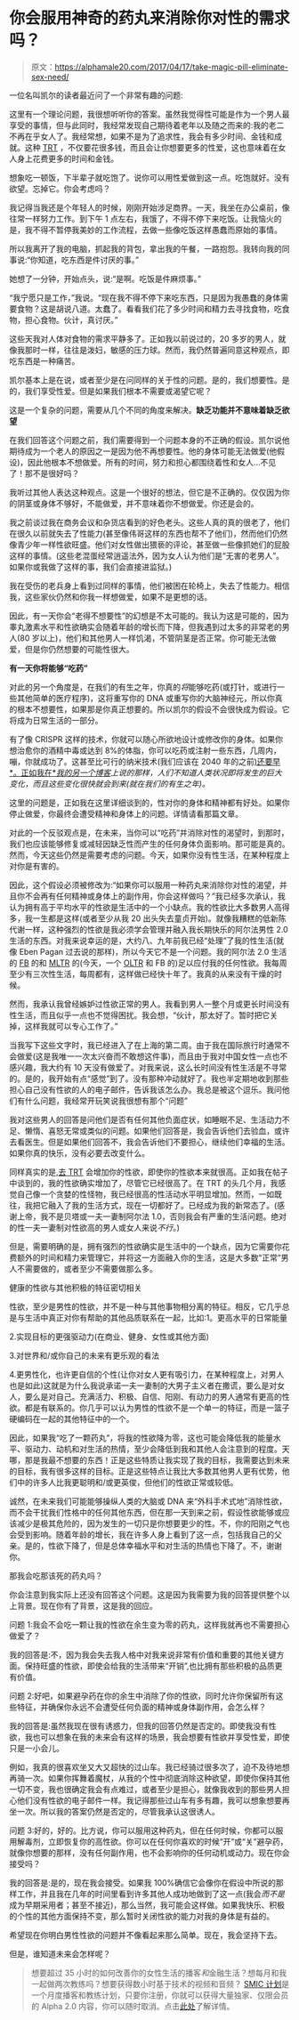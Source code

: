 # 你会服用神奇的药丸来消除你对性的需求吗？

> 原文：<https://alphamale20.com/2017/04/17/take-magic-pill-eliminate-sex-need/>

一位名叫凯尔的读者最近问了一个非常有趣的问题:

这里有一个理论问题，我很想听听你的答案。虽然我觉得性可能是作为一个男人最享受的事情，但与此同时，我经常发现自己期待着老年以及随之而来的:我的老二不再在乎女人了。我经常想，如果不是为了追求性，我会有多少时间、金钱和成就。这种 [TRT](https://blackdragonblog.com/2015/10/05/my-journey-with-testosterone-replacement-therapy-trt-part-5/) ，不仅要花很多钱，而且会让你想要更多的性爱，这也意味着在女人身上花费更多的时间和金钱。

想象吃一顿饭，下半辈子就吃饱了。说你可以用性爱做到这一点。吃饱就好。没有欲望。忘掉它。你会考虑吗？

我记得当我还是个年轻人的时候，刚刚开始涉足商界。一天，我坐在办公桌前，像往常一样努力工作。到下午 1 点左右，我饿了，不得不停下来吃饭。让我恼火的是，我不得不暂停我美妙的工作流程，去做一些像吃饭这样愚蠢而原始的事情。

所以我离开了我的电脑，抓起我的背包，拿出我的午餐，一路抱怨。我转向我的同事说:“你知道，吃东西是件讨厌的事。”

她想了一分钟，开始点头，说:“是啊。吃饭是件麻烦事。”

“我宁愿只是工作，”我说。“现在我不得不停下来吃东西，只是因为我愚蠢的身体需要食物？这是胡说八道。太蠢了。看看我们花了多少时间和精力去寻找食物，吃食物，担心食物。伙计，真讨厌。”

这些天我对人体对食物的需求平静多了。正如我以前说过的，20 多岁的男人，就像我那时一样，往往是泼妇，敏感的压力球。然而，我仍然普遍同意这种观点，即吃东西是一种痛苦。

凯尔基本上是在说，或者至少是在问同样的关于性的问题。是的，我们想要性。是的，我们享受性爱。但是如果我们根本不需要或渴望它呢？

这是一个复杂的问题，需要从几个不同的角度来解决。**缺乏功能并不意味着缺乏欲望**

在我们回答这个问题之前，我们需要得到一个问题本身的不正确的假设。凯尔说他期待成为一个老人的原因之一是因为他不再想要性。他的身体可能无法做爱(他假设)，因此他根本不想做爱。所有的时间，努力和担心都围绕着性和女人...不见了！那不是很好吗？

我听过其他人表达这种观点。这是一个很好的想法，但它是不正确的。仅仅因为你的阴茎或身体不够好，不能做爱，并不意味着你不想做爱。你还是会的。

我之前谈过我在商务会议和杂货店看到的好色老头。这些人真的真的很老了，他们在很久以前就失去了性能力(甚至像伟哥这样的东西也帮不了他们)，然而他们仍然像青少年一样性欲旺盛。他们对女性做出猥亵的评论，甚至做一些像抓她们的屁股这样的事情。(这些老混蛋经常逍遥法外，因为女人认为他们是“无害的老男人”。如果你或我做了这样的事，我们会直接进监狱。)

我在受伤的老兵身上看到过同样的事情，他们被困在轮椅上，失去了性能力。相信我，这些家伙仍然和你我一样想做爱，如果不是更想的话。

因此，有一天你会“老得不想要性”的幻想是不太可能的。我认为这是可能的，因为睾丸激素水平和性欲确实会随着年龄的增长而下降，但我遇到过太多的非常老的男人(80 岁以上)，他们和其他男人一样饥渴，不管阴茎是否正常。你可能无法做爱，但是你仍然想要的可能性很大。

**有一天你将能够“吃药”**

对此的另一个角度是，在我们的有生之年，你真的*将*能够吃药(或打针，或进行一些其他简单的医疗程序)，这将重写你的 DNA 或重写你的大脑神经元，所以你真的根本不想要性，如果那是你真正想要的。所以凯尔的假设不会很快成为假设。它将成为日常生活的一部分。

有了像 CRISPR 这样的技术，你就可以随心所欲地设计或修改你的身体。如果你想治愈你的酒精中毒或达到 8%的体脂，你可以吃药或注射一些东西，几周内，嘣，你就成功了。这甚至比可行的纳米技术(我们应该在 2040 年的之前[)还要早*。正如我在*](https://blackdragonblog.com/2015/08/24/what-will-sex-be-like-in-the-future/)*[我的另一个博客](http://www.calebjonesblog.com/)上说的那样，人们不知道人类状况即将发生的巨大变化，而且这些变化很快就会到来(就在我们的有生之年)。*

这里的问题是，正如我在这里详细谈到的，性对你的身体和精神都有好处。如果你停止做爱，你最终会遭受精神和身体上的问题。详情请看那篇文章。

对此的一个反驳观点是，在未来，当你可以“吃药”并消除对性的渴望时，到那时，我们也应该能够修复或减轻因缺乏性而产生的任何身体负面影响。那可能是真的。然而，今天这些仍然是需要考虑的问题。今天，如果你没有性生活，在某种程度上对你是有害的。

因此，这个假设必须被修改为:“如果你可以服用一种药丸来消除你对性的渴望，并且你不会再有任何精神或身体上的副作用，你会这样做吗？”我已经多次承认，我认为拥有高于平均水平的性欲是生活中的一个小缺点。我的性欲比大多数男人高得多，我一生都是这样(或者至少从我 20 出头失去童贞开始)。就像我糟糕的低新陈代谢一样，这种强烈的性欲是我必须学会管理并融入我长期快乐的阿尔法男性 2.0 生活的东西。对我来说幸运的是，大约八、九年前我已经“处理”了我的性生活(就像 Eben Pagan 过去说的那样)，所以今天它不是一个问题。我的阿尔法 2.0 生活的 [FB](https://blackdragonblog.com/glossary/#FB) 的和 [MLTR](https://blackdragonblog.com/glossary/#MLTR) 的(今天，一个 [OLTR](https://blackdragonblog.com/glossary/#OLTR) 和 FB 的)足以应付我的任何性欲。我每周至少有三次性生活，每周都有，这样做已经快十年了。我真的从来没有干燥的时候。

然而，我承认我曾经嫉妒过性欲正常的男人。我看到男人一整个月或更长时间没有性生活，而且似乎一点也不觉得困扰。我会想，“伙计，那太好了。暂时把它关掉，这样我就可以专心工作了。”

当我写下这些文字时，我已经进入了在上海的第二周。由于我在国际旅行时通常不会做爱(这是我唯一一次太兴奋而不敢想这件事)，而且由于我对中国女性一点也不感兴趣，我大约有 10 天没有做爱了。对我来说，这么长时间没有性生活是不寻常的。是的，我开始有点“感觉”到了。没有那种冲动就好了。我也半定期地收到那些担心自己没有性欲的人的电子邮件，告诉我该怎么办。我总是被这个逗乐。我问他们有什么问题，我经常开玩笑说我很想有那个“问题”

我对这些男人的回答是问他们是否有任何其他负面症状，如睡眠不足、生活动力不足、懒惰、喜怒无常或类似的问题。如果他们回答是，我会告诉他们去验血，或许去看医生。但是如果他们回答不，我会告诉他们不要担心，继续他们幸福的生活。如果你真的快乐，没有必要去改变什么。

同样真实的是,[去 TRT](https://blackdragonblog.com/2015/10/05/my-journey-with-testosterone-replacement-therapy-trt-part-5/) 会增加你的性欲，即使你的性欲本来就很高。正如我在帖子中谈到的，我的性欲确实增加了，尽管它已经很高了。在 TRT 的头几个月，我感觉自己像一个贪婪的性怪物，我已经很高的性活动水平明显增加。然而，一如既往，我把它融入了我的生活方式，现在一切都好了。已经成为我的新常态了。(感谢上帝，我不是贝塔或一夫一妻制阿尔法 1.0，否则我会有严重的生活问题。绝对的性一夫一妻制对性欲高的男人或女人来说*不行*。)

但是，需要明确的是，拥有强烈的性欲确实是生活中的一个缺点，因为它需要你花费额外的时间和精力来管理它，并将这一方面融入你的生活，这是大多数“正常”男人不需要做的，或者至少不需要做那么多。

健康的性欲与其他积极的特征密切相关

性欲，至少是男性的性欲，并不是一种与其他事物相分离的特征。相反，它几乎总是与生活中真正对你有帮助的其他品质联系在一起，比如:1。更高水平的日常能量

2.实现目标的更强驱动力(在商业、健身、女性或其他方面)

3.对世界和/或你自己的未来有更乐观的看法

4.更男性化，也许更自信的个性(让你对女人更有吸引力，在某种程度上，对男人也是如此)这就是为什么我说承诺一夫一妻制的大男子主义者在撒谎，要么是对女人，要么是对自己。充满活力、积极、自信、阳刚、有动力的男人通常有更高的性欲。都是有联系的。你几乎可以认为男性的性欲不是一个单一的特征，而是一篮子硬编码在一起的其他特征中的一个。

因此，如果我“吃了一颗药丸”，将我的性欲降为零，这也可能会降低我的能量水平、驱动力、动机和对生活的热情，至少会降低到我和其他人会注意到的程度。天哪，那是我最不想要的东西！正是这些特质让我实现了我的目标，我需要达到未来的目标，我有很多这样的目标。正是这些特点让我比大多数其他男人更有优势，他们中的许多人比我更聪明和/或更英俊，但他们的性欲正常或较低。

诚然，在未来我们可能能够操纵人类的大脑或 DNA 来“外科手术式地”消除性欲，而不会干扰我们性格中的任何其他东西，但在那一天到来之前，假设性欲能够或应该减少是极其危险的，因为发生的一切只是你想要更少的性。不，你的阳刚之气也会受到影响。随着年龄的增长，我在许多人身上看到了这一点，包括我自己的父亲。是的，性欲下降了，但是总体幸福水平和对生活的热情也下降了。不，谢谢你。

那我会吃那该死的药丸吗？

你会注意到我实际上还没有回答这个问题。这是因为我需要为我的回答提供整个以上背景。现在你有了背景，这是我的回应。

问题 1:我会不会吃一颗让我的性欲在余生变为零的药丸，这样我就再也不需要担心做爱了？

我的回答是:不，因为我会失去我人格中对我来说非常有价值和重要的其他关键方面。保持旺盛的性欲，即使会给我的生活带来“开销”,也比拥有那些积极的品质更有价值。

问题 2:好吧，如果避孕药在你的余生中消除了你的性欲，同时允许你保留所有这些特征，并确保你永远不会遭受任何负面的精神或身体副作用，会怎么样？

我的回答是:虽然我现在很有诱惑力，但我的回答仍然是否定的。即使我没有性欲，我也可以想象在我的未来会有这样的场景，我会想要有性欲并享受性爱，即使只是一小会儿。

例如，我真的很喜欢坐又大又超快的过山车。我已经骑过很多次了，迫不及待地想再骑一次。如果你挥舞着魔杖，从我的个性中彻底消除这种欲望，即使你保持其他一切不变，我也很确定我会有点难过，或者至少是担心，就像我收到的那些男人担心他们没有性欲的电子邮件一样。我记得那些过山车有多有趣，我可以想象想要再坐一次。所以我的答案仍然是否定的，尽管我承认这很诱人。

问题 3:好的，好的。比方说，你可以服用这种药丸，但在任何时候，你都可以服用解毒剂，立即恢复你的高性欲。你可以在任何你喜欢的时候“开”或“关”避孕药，就像你想要的那样，没有任何副作用，也不会影响你的任何动机或动力。现在你会接受吗？

我的回答是:是的，现在我会接受。如果我 100%确信它会像你在假设中所说的那样工作，并且我在几年的时间里看到许多其他人成功地做到了这一点(我会*而不是*成为早期采用者；甚至不接近)，那么当然，我可能会这样做。如果我快乐、积极的个性的其他方面保持不变，那么暂时关闭性欲的能力对我的身体是有益的。

希望现在你明白男性性欲的问题并不像看起来那么简单。现在，我会坚持下去。

但是，谁知道未来会怎样呢？

> 想要超过 35 小时的如何改善你的女性生活的播客*和*金融生活？想每月和我一起做两次教练吗？想要获得数小时基于技术的视频和音频？ [SMIC 计划](https://alphamale20.kartra.com/page/vIL17)是一个月度播客和教练计划，只要你注册，你就可以获得大量独家、仅限会员的 Alpha 2.0 内容，你可以随时取消。点击[此处](https://alphamale20.kartra.com/page/vIL17)了解详情。
> 
> 